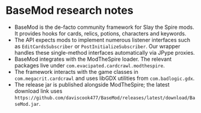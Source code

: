 # BaseMod research notes

- BaseMod is the de-facto community framework for Slay the Spire mods.  It
  provides hooks for cards, relics, potions, characters and keywords.
- The API expects mods to implement numerous listener interfaces such as
  `EditCardsSubscriber` or `PostInitializeSubscriber`.  Our wrapper handles these
  single-method interfaces automatically via JPype proxies.
- BaseMod integrates with the ModTheSpire loader.  The relevant packages live
  under `com.evacipated.cardcrawl.modthespire`.
- The framework interacts with the game classes in `com.megacrit.cardcrawl` and
  uses libGDX utilities from `com.badlogic.gdx`.
- The release jar is published alongside ModTheSpire; the latest download link
  uses ``https://github.com/daviscook477/BaseMod/releases/latest/download/BaseMod.jar``.
